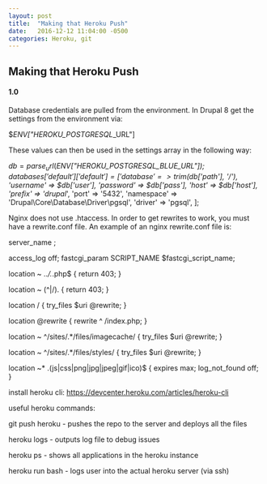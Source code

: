 ```yaml
---
layout: post
title:  "Making that Heroku Push"
date:   2016-12-12 11:04:00 -0500
categories: Heroku, git
---
```

## Making that Heroku Push
#### 1.0

Database credentials are pulled from the environment. In Drupal 8 get the settings from the environment via:

  $_ENV["HEROKU_POSTGRESQL_<color>_URL"]

These values can then be used in the settings array in the following way:

  $db = parse_url($_ENV["HEROKU_POSTGRESQL_BLUE_URL"]);
  $databases['default']['default'] = [
      'database' => trim($db['path'], '/'),
      'username' => $db['user'],
      'password' => $db['pass'],
      'host' => $db['host'],
      'prefix' => 'drupal_',
      'port' => '5432',
      'namespace' => 'Drupal\\Core\\Database\\Driver\\pgsql',
      'driver' => 'pgsql',
  ];

Nginx does not use .htaccess. In order to get rewrites to work, you must have a rewrite.conf file. An example of an nginx rewrite.conf file is:

  server_name <server dns>;

  access_log off;
  fastcgi_param SCRIPT_NAME $fastcgi_script_name;	

  location ~ \..*/.*\.php$ {
    return 403;
  }

  location ~ (^|/)\. {
    return 403;
  }

  location / {
    try_files $uri @rewrite;
  }

  location @rewrite {
    rewrite ^ /index.php;
  }

  location ~ ^/sites/.*/files/imagecache/ {
    try_files $uri @rewrite;
  }

  location ~ ^/sites/.*/files/styles/ {
    try_files $uri @rewrite;
  }

  location ~* \.(js|css|png|jpg|jpeg|gif|ico)$ {
    expires max;
    log_not_found off;
  }

install heroku cli: https://devcenter.heroku.com/articles/heroku-cli

useful heroku commands:

  git push heroku - pushes the repo to the server and deploys all the files

  heroku logs - outputs log file to debug issues

  heroku ps - shows all applications in the heroku instance

  heroku run bash - logs user into the actual heroku server (via ssh)
